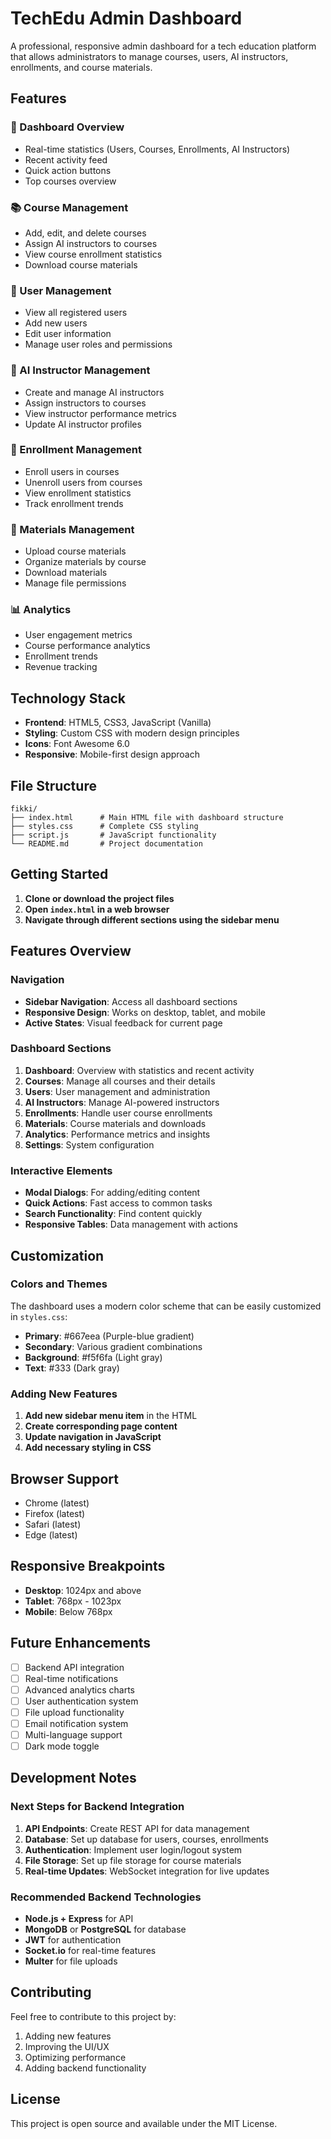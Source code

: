 # TechEdu Admin Dashboard

A professional, responsive admin dashboard for a tech education platform that allows administrators to manage courses, users, AI instructors, enrollments, and course materials.

## Features

### 🎯 Dashboard Overview

- Real-time statistics (Users, Courses, Enrollments, AI Instructors)
- Recent activity feed
- Quick action buttons
- Top courses overview

### 📚 Course Management

- Add, edit, and delete courses
- Assign AI instructors to courses
- View course enrollment statistics
- Download course materials

### 👥 User Management

- View all registered users
- Add new users
- Edit user information
- Manage user roles and permissions

### 🤖 AI Instructor Management

- Create and manage AI instructors
- Assign instructors to courses
- View instructor performance metrics
- Update AI instructor profiles

### 📝 Enrollment Management

- Enroll users in courses
- Unenroll users from courses
- View enrollment statistics
- Track enrollment trends

### 📎 Materials Management

- Upload course materials
- Organize materials by course
- Download materials
- Manage file permissions

### 📊 Analytics

- User engagement metrics
- Course performance analytics
- Enrollment trends
- Revenue tracking

## Technology Stack

- **Frontend**: HTML5, CSS3, JavaScript (Vanilla)
- **Styling**: Custom CSS with modern design principles
- **Icons**: Font Awesome 6.0
- **Responsive**: Mobile-first design approach

## File Structure

```
fikki/
├── index.html      # Main HTML file with dashboard structure
├── styles.css      # Complete CSS styling
├── script.js       # JavaScript functionality
└── README.md       # Project documentation
```

## Getting Started

1. **Clone or download the project files**
2. **Open `index.html` in a web browser**
3. **Navigate through different sections using the sidebar menu**

## Features Overview

### Navigation

- **Sidebar Navigation**: Access all dashboard sections
- **Responsive Design**: Works on desktop, tablet, and mobile
- **Active States**: Visual feedback for current page

### Dashboard Sections

1. **Dashboard**: Overview with statistics and recent activity
2. **Courses**: Manage all courses and their details
3. **Users**: User management and administration
4. **AI Instructors**: Manage AI-powered instructors
5. **Enrollments**: Handle user course enrollments
6. **Materials**: Course materials and downloads
7. **Analytics**: Performance metrics and insights
8. **Settings**: System configuration

### Interactive Elements

- **Modal Dialogs**: For adding/editing content
- **Quick Actions**: Fast access to common tasks
- **Search Functionality**: Find content quickly
- **Responsive Tables**: Data management with actions

## Customization

### Colors and Themes

The dashboard uses a modern color scheme that can be easily customized in `styles.css`:

- **Primary**: #667eea (Purple-blue gradient)
- **Secondary**: Various gradient combinations
- **Background**: #f5f6fa (Light gray)
- **Text**: #333 (Dark gray)

### Adding New Features

1. **Add new sidebar menu item** in the HTML
2. **Create corresponding page content**
3. **Update navigation in JavaScript**
4. **Add necessary styling in CSS**

## Browser Support

- Chrome (latest)
- Firefox (latest)
- Safari (latest)
- Edge (latest)

## Responsive Breakpoints

- **Desktop**: 1024px and above
- **Tablet**: 768px - 1023px
- **Mobile**: Below 768px

## Future Enhancements

- [ ] Backend API integration
- [ ] Real-time notifications
- [ ] Advanced analytics charts
- [ ] User authentication system
- [ ] File upload functionality
- [ ] Email notification system
- [ ] Multi-language support
- [ ] Dark mode toggle

## Development Notes

### Next Steps for Backend Integration

1. **API Endpoints**: Create REST API for data management
2. **Database**: Set up database for users, courses, enrollments
3. **Authentication**: Implement user login/logout system
4. **File Storage**: Set up file storage for course materials
5. **Real-time Updates**: WebSocket integration for live updates

### Recommended Backend Technologies

- **Node.js + Express** for API
- **MongoDB** or **PostgreSQL** for database
- **JWT** for authentication
- **Socket.io** for real-time features
- **Multer** for file uploads

## Contributing

Feel free to contribute to this project by:

1. Adding new features
2. Improving the UI/UX
3. Optimizing performance
4. Adding backend functionality

## License

This project is open source and available under the MIT License.
